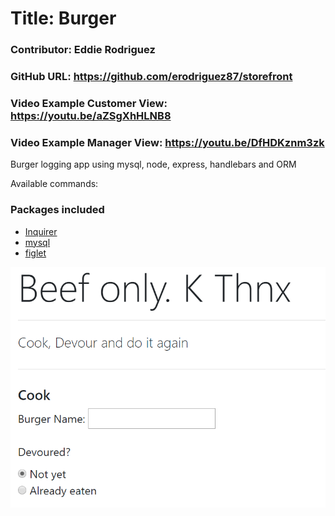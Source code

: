 # Title: Burger
### Contributor:       Eddie Rodriguez
### GitHub URL:        https://github.com/erodriguez87/storefront
### Video Example Customer View: https://youtu.be/aZSgXhHLNB8
### Video Example Manager View: https://youtu.be/DfHDKznm3zk

Burger logging app using mysql, node, express, handlebars and ORM

Available commands:

### Packages included

   * [Inquirer](https://www.npmjs.com/package/inquirer)
   * [mysql](https://www.npmjs.com/package/mysql)
   * [figlet](https://www.npmjs.com/package/figlet)

![title image](title.png)
